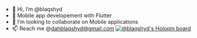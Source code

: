 - 👋 Hi, I’m @blaqshyd
- 🌱 Mobile app developement with Flutter 
- 💞️ I’m looking to collaborate on Mobile applications
- 📫 Reach me @dahblaqshyd@gmail.com
[![@blaqshyd's Holopin board](https://holopin.me/blaqshyd)](https://holopin.io/@blaqshyd)

